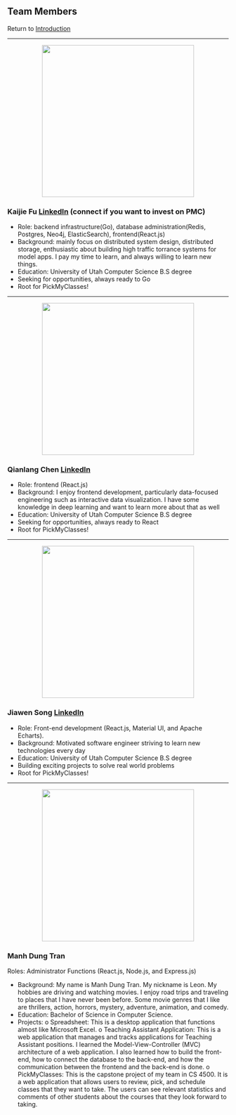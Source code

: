 ## Team Members 

Return to [Introduction](/index.md)

---
<div align="center"><img width="346"  src="https://user-images.githubusercontent.com/33532467/164355755-d38e15c2-cfed-4532-8468-4fcb705c3891.png"></div>

### Kaijie Fu [LinkedIn](https://www.linkedin.com/in/kaijie-fu-35a0671b3/) (connect if you want to invest on PMC)

- Role: backend infrastructure(Go), database administration(Redis, Postgres, Neo4j, ElasticSearch), frontend(React.js)
- Background: mainly focus on distributed system design, distributed storage, enthusiastic about building
 high traffic torrance systems for model apps. I pay my time to learn, and always willing to learn new things.
- Education: University of Utah Computer Science B.S degree
- Seeking for opportunities, always ready to Go 
- Root for PickMyClasses!
 

---

<div align="center"><img width="346"  src="https://user-images.githubusercontent.com/33532467/164322726-4baeee89-fb24-43c0-bca0-bd584b25971b.png"></div>

### Qianlang Chen [LinkedIn](https://www.linkedin.com/in/qianlang-chen-b5abab172/) 

- Role: frontend (React.js)
- Background: I enjoy frontend development, particularly data-focused engineering such as interactive data visualization. I have some knowledge in deep learning and want to learn more about that as well
- Education: University of Utah Computer Science B.S degree
- Seeking for opportunities, always ready to React
- Root for PickMyClasses!


---

<div align="center"><img width="346"  src="https://user-images.githubusercontent.com/33532467/164356118-303bdf63-419f-4709-9621-5bd25a5dd4e3.png"></div>

### Jiawen Song [LinkedIn](https://www.linkedin.com/in/jiawen-song-ab6a7915a/) 
- Role: Front-end development (React.js, Material UI, and Apache Echarts).
- Background: Motivated software engineer striving to learn new technologies every day
- Education: University of Utah Computer Science B.S degree
- Building exciting projects to solve real world problems
- Root for PickMyClasses!


---
<div align="center"><img width="346"  src="https://user-images.githubusercontent.com/33532467/164355668-6fcef841-27fc-40a3-98e3-575fbcbd4509.png"></div>





### Manh Dung Tran 

Roles: Administrator Functions (React.js, Node.js, and Express.js)
- Background: My name is Manh Dung Tran. My nickname is Leon. My hobbies are driving and
watching movies. I enjoy road trips and traveling to places that I have never been before. Some
movie genres that I like are thrillers, action, horrors, mystery, adventure, animation, and
comedy.
- Education: Bachelor of Science in Computer Science.
- Projects:
o Spreadsheet: This is a desktop application that functions almost like Microsoft Excel.
o Teaching Assistant Application: This is a web application that manages and tracks
applications for Teaching Assistant positions. I learned the Model-View-Controller (MVC)
architecture of a web application. I also learned how to build the front-end, how to
connect the database to the back-end, and how the communication between the frontend and the back-end is done.
o PickMyClasses: This is the capstone project of my team in CS 4500. It is a web
application that allows users to review, pick, and schedule classes that they want to
take. The users can see relevant statistics and comments of other students about the
courses that they look forward to taking.
